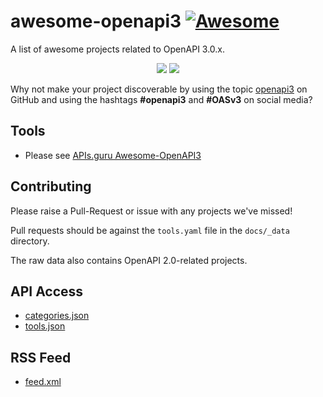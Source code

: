 # awesome-openapi3 [![Awesome](https://cdn.rawgit.com/sindresorhus/awesome/d7305f38d29fed78fa85652e3a63e154dd8e8829/media/badge.svg)](https://github.com/sindresorhus/awesome)
A list of awesome projects related to OpenAPI 3.0.x.

<div align="center">
  <img src="https://github.com/Mermade/awesome-openapi3/blob/master/openapi_awesome1.png?raw=true"/>
  <img src="https://raw.githubusercontent.com/APIs-guru/openapi-directory/master/branding/icon-96x96.png"/>
</div>

Why not make your project discoverable by using the topic [openapi3](https://github.com/search?utf8=%E2%9C%93&q=topic%3Aopenapi3&type=Repositories&ref=advsearch&l=&l=) on GitHub and using the hashtags **#openapi3** and **#OASv3** on social media?

## Tools

* Please see [APIs.guru Awesome-OpenAPI3](https://apis.guru/awesome-openapi3/)

## Contributing

Please raise a Pull-Request or issue with any projects we've missed!

Pull requests should be against the `tools.yaml` file in the `docs/_data` directory.

The raw data also contains OpenAPI 2.0-related projects.

## API Access

* [categories.json](https://apis.guru/awesome-openapi3/api/categories.json)
* [tools.json](https://apis.guru/awesome-openapi3/api/tools.json)

## RSS Feed

* [feed.xml](https://apis.guru/awesome-openapi3/rss/feed.xml)

